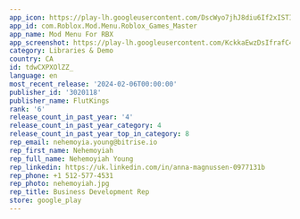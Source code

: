 ```yaml
---
app_icon: https://play-lh.googleusercontent.com/DscWyo7jhJ8diu6If2xISTIGkUzlp2_lAujyK53SiOSpp1ISPv6qSCCmEaW0HpkWaBM
app_id: com.Roblox.Mod.Menu.Roblox_Games_Master
app_name: Mod Menu For RBX
app_screenshot: https://play-lh.googleusercontent.com/KckkaEwzDsIfrafC4p_H5MVZFEUNEgaN3_8Z5KpodQrPV_MhOlRIzaPzK-X0R0W7KPYB
category: Libraries & Demo
country: CA
id: tdwCXPXOlZZ_
language: en
most_recent_release: '2024-02-06T00:00:00'
publisher_id: '3020118'
publisher_name: FlutKings
rank: '6'
release_count_in_past_year: '4'
release_count_in_past_year_category: 4
release_count_in_past_year_top_in_category: 8
rep_email: nehemoyia.young@bitrise.io
rep_first_name: Nehemoyiah
rep_full_name: Nehemoyiah Young
rep_linkedin: https://uk.linkedin.com/in/anna-magnussen-0977131b
rep_phone: +1 512-577-4531
rep_photo: nehemoyiah.jpg
rep_title: Business Development Rep
store: google_play
---
```

